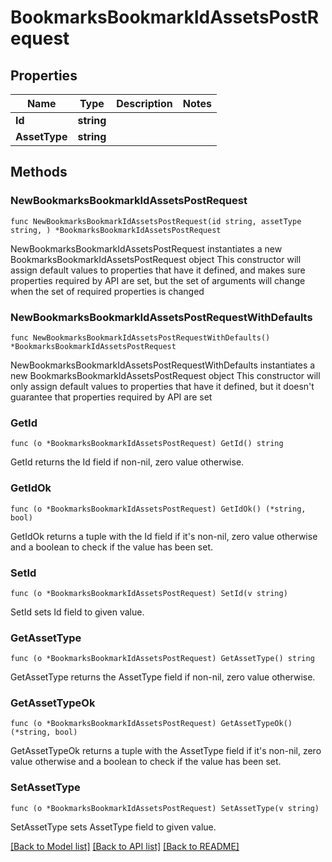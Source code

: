 # BookmarksBookmarkIdAssetsPostRequest

## Properties

Name | Type | Description | Notes
------------ | ------------- | ------------- | -------------
**Id** | **string** |  | 
**AssetType** | **string** |  | 

## Methods

### NewBookmarksBookmarkIdAssetsPostRequest

`func NewBookmarksBookmarkIdAssetsPostRequest(id string, assetType string, ) *BookmarksBookmarkIdAssetsPostRequest`

NewBookmarksBookmarkIdAssetsPostRequest instantiates a new BookmarksBookmarkIdAssetsPostRequest object
This constructor will assign default values to properties that have it defined,
and makes sure properties required by API are set, but the set of arguments
will change when the set of required properties is changed

### NewBookmarksBookmarkIdAssetsPostRequestWithDefaults

`func NewBookmarksBookmarkIdAssetsPostRequestWithDefaults() *BookmarksBookmarkIdAssetsPostRequest`

NewBookmarksBookmarkIdAssetsPostRequestWithDefaults instantiates a new BookmarksBookmarkIdAssetsPostRequest object
This constructor will only assign default values to properties that have it defined,
but it doesn't guarantee that properties required by API are set

### GetId

`func (o *BookmarksBookmarkIdAssetsPostRequest) GetId() string`

GetId returns the Id field if non-nil, zero value otherwise.

### GetIdOk

`func (o *BookmarksBookmarkIdAssetsPostRequest) GetIdOk() (*string, bool)`

GetIdOk returns a tuple with the Id field if it's non-nil, zero value otherwise
and a boolean to check if the value has been set.

### SetId

`func (o *BookmarksBookmarkIdAssetsPostRequest) SetId(v string)`

SetId sets Id field to given value.


### GetAssetType

`func (o *BookmarksBookmarkIdAssetsPostRequest) GetAssetType() string`

GetAssetType returns the AssetType field if non-nil, zero value otherwise.

### GetAssetTypeOk

`func (o *BookmarksBookmarkIdAssetsPostRequest) GetAssetTypeOk() (*string, bool)`

GetAssetTypeOk returns a tuple with the AssetType field if it's non-nil, zero value otherwise
and a boolean to check if the value has been set.

### SetAssetType

`func (o *BookmarksBookmarkIdAssetsPostRequest) SetAssetType(v string)`

SetAssetType sets AssetType field to given value.



[[Back to Model list]](../README.md#documentation-for-models) [[Back to API list]](../README.md#documentation-for-api-endpoints) [[Back to README]](../README.md)


